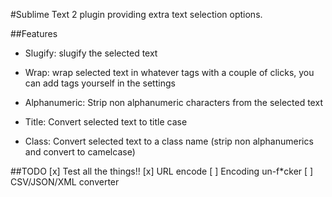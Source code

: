 #Sublime Text 2 plugin providing extra text selection options.

##Features
- Slugify: slugify the selected text

- Wrap: wrap selected text in whatever tags with a couple of clicks,
		you can add tags yourself in the settings

- Alphanumeric: Strip non alphanumeric characters from the selected text

- Title: Convert selected text to title case

- Class: Convert selected text to a class name
		 (strip non alphanumerics and convert to camelcase)

##TODO
[x] Test all the things!!
[x] URL encode
[ ] Encoding un-f*cker
[ ] CSV/JSON/XML converter